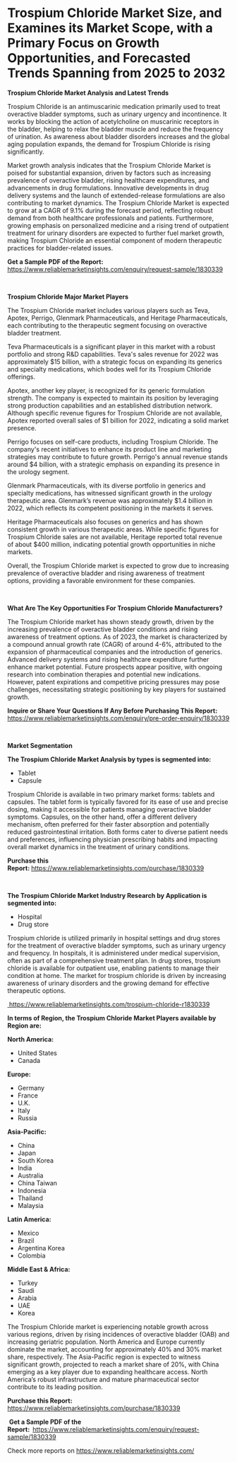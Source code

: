 <p><h1>Trospium Chloride Market Size, and Examines its Market Scope, with a Primary Focus on Growth Opportunities, and Forecasted Trends Spanning from 2025 to 2032</h1></p><p><strong>Trospium Chloride Market Analysis and Latest Trends</strong></p>
<p><p>Trospium Chloride is an antimuscarinic medication primarily used to treat overactive bladder symptoms, such as urinary urgency and incontinence. It works by blocking the action of acetylcholine on muscarinic receptors in the bladder, helping to relax the bladder muscle and reduce the frequency of urination. As awareness about bladder disorders increases and the global aging population expands, the demand for Trospium Chloride is rising significantly.</p><p>Market growth analysis indicates that the Trospium Chloride Market is poised for substantial expansion, driven by factors such as increasing prevalence of overactive bladder, rising healthcare expenditures, and advancements in drug formulations. Innovative developments in drug delivery systems and the launch of extended-release formulations are also contributing to market dynamics. The Trospium Chloride Market is expected to grow at a CAGR of 9.1% during the forecast period, reflecting robust demand from both healthcare professionals and patients. Furthermore, growing emphasis on personalized medicine and a rising trend of outpatient treatment for urinary disorders are expected to further fuel market growth, making Trospium Chloride an essential component of modern therapeutic practices for bladder-related issues.</p></p>
<p><strong>Get a Sample PDF of the Report:&nbsp;</strong> <a href="https://www.reliablemarketinsights.com/enquiry/request-sample/1830339?utm_campaign=2475&utm_medium=2&utm_source=Github&utm_content=ia&utm_term=08032025&utm_id=trospium-chloride">https://www.reliablemarketinsights.com/enquiry/request-sample/1830339</a></p>
<p>&nbsp;</p>
<p><strong>Trospium Chloride Major Market Players</strong></p>
<p><p>The Trospium Chloride market includes various players such as Teva, Apotex, Perrigo, Glenmark Pharmaceuticals, and Heritage Pharmaceuticals, each contributing to the therapeutic segment focusing on overactive bladder treatment.</p><p>Teva Pharmaceuticals is a significant player in this market with a robust portfolio and strong R&D capabilities. Teva's sales revenue for 2022 was approximately $15 billion, with a strategic focus on expanding its generics and specialty medications, which bodes well for its Trospium Chloride offerings.</p><p>Apotex, another key player, is recognized for its generic formulation strength. The company is expected to maintain its position by leveraging strong production capabilities and an established distribution network. Although specific revenue figures for Trospium Chloride are not available, Apotex reported overall sales of $1 billion for 2022, indicating a solid market presence.</p><p>Perrigo focuses on self-care products, including Trospium Chloride. The company's recent initiatives to enhance its product line and marketing strategies may contribute to future growth. Perrigo's annual revenue stands around $4 billion, with a strategic emphasis on expanding its presence in the urology segment.</p><p>Glenmark Pharmaceuticals, with its diverse portfolio in generics and specialty medications, has witnessed significant growth in the urology therapeutic area. Glenmark’s revenue was approximately $1.4 billion in 2022, which reflects its competent positioning in the markets it serves.</p><p>Heritage Pharmaceuticals also focuses on generics and has shown consistent growth in various therapeutic areas. While specific figures for Trospium Chloride sales are not available, Heritage reported total revenue of about $400 million, indicating potential growth opportunities in niche markets.</p><p>Overall, the Trospium Chloride market is expected to grow due to increasing prevalence of overactive bladder and rising awareness of treatment options, providing a favorable environment for these companies.</p></p>
<p>&nbsp;</p>
<p><strong>What Are The Key Opportunities For Trospium Chloride Manufacturers?</strong></p>
<p><p>The Trospium Chloride market has shown steady growth, driven by the increasing prevalence of overactive bladder conditions and rising awareness of treatment options. As of 2023, the market is characterized by a compound annual growth rate (CAGR) of around 4-6%, attributed to the expansion of pharmaceutical companies and the introduction of generics. Advanced delivery systems and rising healthcare expenditure further enhance market potential. Future prospects appear positive, with ongoing research into combination therapies and potential new indications. However, patent expirations and competitive pricing pressures may pose challenges, necessitating strategic positioning by key players for sustained growth.</p></p>
<p><strong>Inquire or Share Your Questions If Any Before Purchasing This Report:</strong> <a href="https://www.reliablemarketinsights.com/enquiry/pre-order-enquiry/1830339?utm_campaign=2475&utm_medium=2&utm_source=Github&utm_content=ia&utm_term=08032025&utm_id=trospium-chloride">https://www.reliablemarketinsights.com/enquiry/pre-order-enquiry/1830339</a></p>
<p>&nbsp;</p>
<p><strong>Market Segmentation</strong></p>
<p><strong>The Trospium Chloride Market Analysis by types is segmented into:</strong></p>
<p><ul><li>Tablet</li><li>Capsule</li></ul></p>
<p><p>Trospium Chloride is available in two primary market forms: tablets and capsules. The tablet form is typically favored for its ease of use and precise dosing, making it accessible for patients managing overactive bladder symptoms. Capsules, on the other hand, offer a different delivery mechanism, often preferred for their faster absorption and potentially reduced gastrointestinal irritation. Both forms cater to diverse patient needs and preferences, influencing physician prescribing habits and impacting overall market dynamics in the treatment of urinary conditions.</p></p>
<p><strong>Purchase this Report:&nbsp;</strong><a href="https://www.reliablemarketinsights.com/purchase/1830339?utm_campaign=2475&utm_medium=2&utm_source=Github&utm_content=ia&utm_term=08032025&utm_id=trospium-chloride">https://www.reliablemarketinsights.com/purchase/1830339</a></p>
<p>&nbsp;</p>
<p><strong>The Trospium Chloride Market Industry Research by Application is segmented into:</strong></p>
<p><ul><li>Hospital</li><li>Drug store</li></ul></p>
<p><p>Trospium chloride is utilized primarily in hospital settings and drug stores for the treatment of overactive bladder symptoms, such as urinary urgency and frequency. In hospitals, it is administered under medical supervision, often as part of a comprehensive treatment plan. In drug stores, trospium chloride is available for outpatient use, enabling patients to manage their condition at home. The market for trospium chloride is driven by increasing awareness of urinary disorders and the growing demand for effective therapeutic options.</p></p>
<p><a href="https://www.reliablemarketinsights.com/trospium-chloride-r1830339?utm_campaign=2475&utm_medium=2&utm_source=Github&utm_content=ia&utm_term=08032025&utm_id=trospium-chloride">&nbsp;https://www.reliablemarketinsights.com/trospium-chloride-r1830339</a></p>
<p><strong>In terms of Region, the Trospium Chloride Market Players available by Region are:</strong></p>
<p>
    <p> <strong> North America: </strong>
        <ul>
            <li>United States</li>
            <li>Canada</li>
        </ul>
        </p> 
    <p> <strong> Europe: </strong>
        <ul>
            <li>Germany</li>
            <li>France</li>
            <li>U.K.</li>
            <li>Italy</li>
            <li>Russia</li>
        </ul>
        </p> 
    <p> <strong> Asia-Pacific: </strong>
        <ul>
            <li>China</li>
            <li>Japan</li>
            <li>South Korea</li>
            <li>India</li>
            <li>Australia</li>
            <li>China Taiwan</li>
            <li>Indonesia</li>
            <li>Thailand</li>
            <li>Malaysia</li>
        </ul>
        </p> 
    <p> <strong> Latin America: </strong>
        <ul>
            <li>Mexico</li>
            <li>Brazil</li>
            <li>Argentina Korea</li>
            <li>Colombia</li>
        </ul>
        </p> 
    <p> <strong> Middle East & Africa: </strong>
        <ul>
            <li>Turkey</li>
            <li>Saudi</li>
            <li>Arabia</li>
            <li>UAE</li>
            <li>Korea</li>
        </ul>
    </p>
    </p>
<p><p>The Trospium Chloride market is experiencing notable growth across various regions, driven by rising incidences of overactive bladder (OAB) and increasing geriatric population. North America and Europe currently dominate the market, accounting for approximately 40% and 30% market share, respectively. The Asia-Pacific region is expected to witness significant growth, projected to reach a market share of 20%, with China emerging as a key player due to expanding healthcare access. North America’s robust infrastructure and mature pharmaceutical sector contribute to its leading position.</p></p>
<p><strong>Purchase this Report: </strong><a href="https://www.reliablemarketinsights.com/purchase/1830339?utm_campaign=2475&utm_medium=2&utm_source=Github&utm_content=ia&utm_term=08032025&utm_id=trospium-chloride">https://www.reliablemarketinsights.com/purchase/1830339</a></p>
<p>&nbsp;<strong>Get a Sample PDF of the Report:&nbsp;&nbsp;</strong><a href="https://www.reliablemarketinsights.com/enquiry/request-sample/1830339?utm_campaign=2475&utm_medium=2&utm_source=Github&utm_content=ia&utm_term=08032025&utm_id=trospium-chloride">https://www.reliablemarketinsights.com/enquiry/request-sample/1830339</a></p>
<p><strong></strong></p>
<p>Check more reports on <a href="https://www.reliablemarketinsights.com/?utm_campaign=2475&utm_medium=2&utm_source=Github&utm_content=ia&utm_term=08032025&utm_id=trospium-chloride">https://www.reliablemarketinsights.com/</a></p>